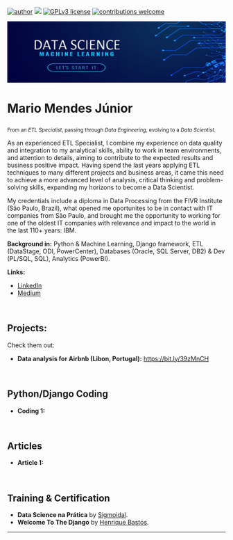 [![author](https://img.shields.io/badge/author-mariomendesjr-red.svg)](https://www.linkedin.com/in/mariomendesjr) [![](https://img.shields.io/badge/python-3.7+-blue.svg)](https://www.python.org/downloads/release/python-365/) [![GPLv3 license](https://img.shields.io/badge/License-GPLv3-blue.svg)](http://perso.crans.org/besson/LICENSE.html) [![contributions welcome](https://img.shields.io/badge/contributions-welcome-brightgreen.svg?style=flat)](https://github.com/mariomendesjr/mj_data_science/issues)

<p align="center">
  <img src="https://github.com/mariomendesjr/mj_data_science/blob/main/Banner_repo_v3.PNG" >
</p>

# Mario Mendes Júnior
<sub>From an *ETL Specialist*, passing through *Data Engineering*, evolving to a *Data Scientist*.</sub>

As an experienced ETL Specialist, I combine my experience on data quality and integration to my analytical skills, ability to work in team environments, and attention to details, aiming to contribute to the expected results and business positive impact. Having spend the last years applying ETL techniques to many different projects and business areas, it came this need to achieve a more advanced level of analysis, critical thinking and problem-solving skills, expanding my horizons to become a Data Scientist.

My credentials include a diploma in Data Processing from the FIVR Institute (São Paulo, Brazil), what opened me oportunites to be in contact with IT companies from São Paulo, and brought me the opportunity to working for one of the oldest IT companies with relevance and impact to the world in the last 110+ years: IBM.

**Background in:** Python & Machine Learning, Django framework, ETL (DataStage, ODI, PowerCenter), Databases (Oracle, SQL Server, DB2) & Dev (PL/SQL, SQL), Analytics (PowerBI).

**Links:**
* [LinkedIn](https://www.linkedin.com/in/mariomendesjr)
* [Medium](https://www.medium.com/@mario.mendesjr)
<br>

## Projects:
Check them out:
* **Data analysis for Airbnb (Libon, Portugal):** https://bit.ly/39zMnCH
<br>

## Python/Django Coding
* **Coding 1:** 
<br>

## Articles
* **Article 1:** 
<br>

## Training & Certification
* **Data Science na Prática** by <a href="https://sigmoidal.ai" target="_blank" rel="noopener noreferrer">Sigmoidal</a>.
* **Welcome To The Django** by <a href="https://henriquebastos.net" target="_blank" rel="noopener noreferrer">Henrique Bastos</a>.

---




